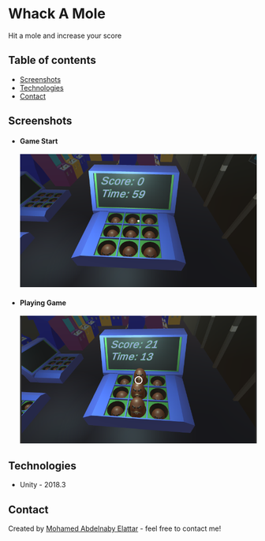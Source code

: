 
# Whack A Mole
 Hit a mole and increase your score

## Table of contents
* [Screenshots](#screenshots)
* [Technologies](#technologies)
* [Contact](#contact)


## Screenshots

- #### Game Start
  ![Game Start](./_img/1.PNG)


- #### Playing Game
  ![Playing Game](./_img/2.PNG)



## Technologies

* Unity - 2018.3

## Contact
Created by [Mohamed Abdelnaby Elattar](https://www.linkedin.com/in/maaelattar) - feel free to contact me!
